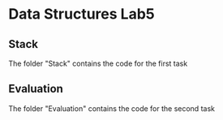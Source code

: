 # Data Structures Lab5
## Stack
The folder "Stack" contains the code for the first task
## Evaluation
The folder "Evaluation" contains the code for the second task
